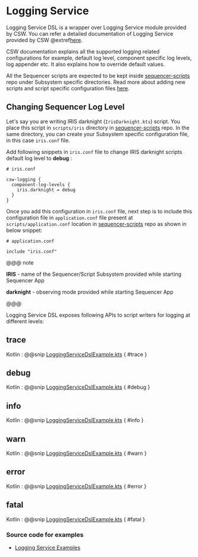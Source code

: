 # Logging Service

Logging Service DSL is a wrapper over Logging Service module provided by CSW. 
You can refer a detailed documentation of Logging Service provided by CSW @extref[here](csw:services/logging).

CSW documentation explains all the supported logging related configurations for example, default log level, component specific log levels, log appender etc.
It also explains how to override default values.

All the Sequencer scripts are expected to be kept inside [sequencer-scripts](https://github.com/tmtsoftware/sequencer-scripts) repo under Subsystem specific directories.
Read more about adding new scripts and script specific configuration files [here](https://github.com/tmtsoftware/sequencer-scripts).

## Changing Sequencer Log Level

Let's say you are writing IRIS darknight (`IrisDarknight.kts`) script. You place this script in `scripts/iris` directory in [sequencer-scripts](https://github.com/tmtsoftware/sequencer-scripts) repo.
In the same directory, you can create your Subsystem specific configuration file, in this case `iris.conf` file.

Add following snippets in `iris.conf` file to change IRIS darknight scripts default log level to **debug** :

```hocon
# iris.conf

csw-logging {
  component-log-levels {
    iris.darknight = debug
  }
}

```

Once you add this configuration in `iris.conf` file, next step is to include this configuration file in `application.conf` file present at 
`scripts/application.conf` location in [sequencer-scripts](https://github.com/tmtsoftware/sequencer-scripts) repo as shown in below snippet:

```hocon
# application.conf

include "iris.conf"
```


@@@ note 

**IRIS** - name of the Sequencer/Script Subsystem provided while starting Sequencer App

**darknight** - observing mode provided while starting Sequencer App 

@@@


Logging Service DSL exposes following APIs to script writers for logging at different levels:

## trace

Kotlin
:   @@snip [LoggingServiceDslExample.kts](../../../../../../../examples/src/main/kotlin/esw/ocs/scripts/examples/paradox/LoggingServiceDslExample.kts) { #trace }

## debug

Kotlin
:   @@snip [LoggingServiceDslExample.kts](../../../../../../../examples/src/main/kotlin/esw/ocs/scripts/examples/paradox/LoggingServiceDslExample.kts) { #debug }

## info

Kotlin
:   @@snip [LoggingServiceDslExample.kts](../../../../../../../examples/src/main/kotlin/esw/ocs/scripts/examples/paradox/LoggingServiceDslExample.kts) { #info }

## warn

Kotlin
:   @@snip [LoggingServiceDslExample.kts](../../../../../../../examples/src/main/kotlin/esw/ocs/scripts/examples/paradox/LoggingServiceDslExample.kts) { #warn }

## error

Kotlin
:   @@snip [LoggingServiceDslExample.kts](../../../../../../../examples/src/main/kotlin/esw/ocs/scripts/examples/paradox/LoggingServiceDslExample.kts) { #error }

## fatal

Kotlin
:   @@snip [LoggingServiceDslExample.kts](../../../../../../../examples/src/main/kotlin/esw/ocs/scripts/examples/paradox/LoggingServiceDslExample.kts) { #fatal }

### Source code for examples
* [Logging Service Examples]($github.base_url$/examples/src/main/kotlin/esw/ocs/scripts/examples/paradox/LoggingServiceDslExample.kts)